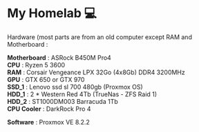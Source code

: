# My Homelab 💻

Hardware (most parts are from an old computer except RAM and Motherboard : 

**Motherboard** : ASRock B450M Pro4  
**CPU** : Ryzen 5 3600  
**RAM** : Corsair Vengeance LPX 32Go (4x8Gb) DDR4 3200MHz  
**GPU** : GTX 650 or GTX 970  
**SSD_1** : Lenovo ssd sl 700 480gb (Proxmox OS)  
**HDD_1** : 2 * Western Red 4Tb (TrueNas - ZFS Raid 1)  
**HDD_2** : ST1000DM003 Barracuda 1Tb  
**CPU Cooler** : DarkRock Pro 4  
  
**Software** : Proxmox VE 8.2.2
